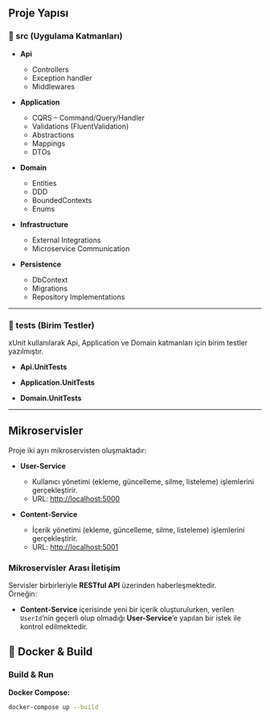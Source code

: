 
## Proje Yapısı

### 📂 src (Uygulama Katmanları)
- **Api**  
  - Controllers  
  - Exception handler
  - Middlewares

- **Application**  
  - CQRS – Command/Query/Handler
  - Validations (FluentValidation)
  - Abstractions
  - Mappings
  - DTOs  

- **Domain**  
  - Entities
  - DDD
  - BoundedContexts
  - Enums

- **Infrastructure**  
  - External Integrations
  - Microservice Communication  

- **Persistence**  
  - DbContext
  - Migrations 
  - Repository Implementations  

---

### 📂 tests (Birim Testler)
xUnit kullanılarak Api, Application ve Domain katmanları için birim testler yazılmıştır. 
- **Api.UnitTests**  

- **Application.UnitTests**  

- **Domain.UnitTests**
---
## Mikroservisler

Proje iki ayrı mikroservisten oluşmaktadır:  

- **User-Service**  
  - Kullanıcı yönetimi (ekleme, güncelleme, silme, listeleme) işlemlerini gerçekleştirir.  
  - URL: [http://localhost:5000](http://localhost:5000)  

- **Content-Service**  
  - İçerik yönetimi (ekleme, güncelleme, silme, listeleme) işlemlerini gerçekleştirir.  
  - URL: [http://localhost:5001](http://localhost:5001)  

### Mikroservisler Arası İletişim

Servisler birbirleriyle **RESTful API** üzerinden haberleşmektedir.  
Örneğin:  
- **Content-Service** içerisinde yeni bir içerik oluşturulurken, verilen `UserId`’nin geçerli olup olmadığı **User-Service**’e yapılan bir istek ile kontrol edilmektedir. 
## 🚀 Docker & Build

### Build & Run
**Docker Compose:**

```bash
docker-compose up --build
